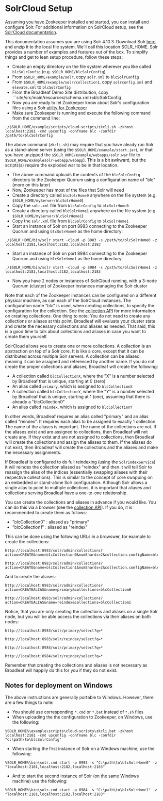 # SolrCloud Setup

Assuming you have Zookeeper installed and started, you can install and configure Solr.  For additional information on SolrCloud setup, see the [SolrCloud documentation](https://cwiki.apache.org/confluence/display/solr/SolrCloud).

This documentation assumes you are using Solr 4.10.3. Download Solr [here](http://lucene.apache.org/solr/downloads.html) and unzip it to the local file system.  We'll call this location SOLR_HOME.  Solr provides a number of examples and features out of the box.  To simplify things and get to lean setup procedure, follow these steps:

- Create an empty directory on the file system wherever you like called `blcSolrConfig` (e.g. `$SOLR_HOME/blcSolrConfig`)
- From `$SOLR_HOME/example/solr`, copy `solr.xml` to `blcSolrConfig`
- From `$SOLR_HOME/example/solr/collection1`, copy `solrconfig.xml` and `elevate.xml` to `blcSolrConfig`
- From the Broadleaf Demo Site distribution, copy ```site/src/main/resources/schema.xml` to `blcSolrConfig`
- Now you are ready to let Zookeeper know about Solr's configuration files using a Solr [utility for Zookeeper](https://cwiki.apache.org/confluence/display/solr/Command+Line+Utilities)
- Make sure Zookeeper is running and execute the following command from the command line: 

```
./$SOLR_HOME/example/scripts/cloud-scripts/zkcli.sh -zkhost localhost:2181 -cmd upconfig -confname blc -confdir /path/to/blcSolrConfig
```

The above command (`zkcli.sh`) may require that you have aleady run Solr as a stand-alone server (using the `$SOLR_HOME/example/start.jar`), or that you have unzipped the `$SOLR_HOME/example/webapps/solr.war` file to `$SOLR_HOME/examplesolr-webapp/webapp`).  This is a bit awkward, but the scripts(s) require the exploded war to be in that location.

- The above command uploads the contents of the `blcSolrConfig` directory to the Zookeeper Quorum using a configuration name of "blc" (more on this later)
- Now, Zookeeper has most of the files that Solr will need
- Create a directory called `blcSolrHome0` anywhere on the file system (e.g. `$SOLR_HOME/myServer/blcSolrHome0`)
- Copy the ```solr.xml``` file from `blcSolrConfig` to `blcSolrHome0`
- Create a directory called `blcSolrHome1` anywhere on the file system (e.g. `$SOLR_HOME/myServer/blcSolrHome1`)
- Copy the `solr.xml` file from `blcSolrConfig` to `blcSolrHome1`
- Start an instance of Solr on port 8983 connecting to the Zookeeper Quorum and using `blcSolrHome0` as the home directory: 

```
./$SOLR_HOME/bin/solr start -cloud -p 8983 -s /path/to/blcSolrHome0 -z localhost:2181,localhost:2182,localhost:2183
```


- Start an instance of Solr on port 8984 connecting to the Zookeeper Quorum and using `blcSolrHome1` as the home directory: 

```
./$SOLR_HOME/bin/solr start -cloud -p 8984 -s /path/to/blcSolrHome1 -z localhost:2181,localhost:2182,localhost:2183
```

- Now you have 2 nodes or instances of SolrCloud running, with a 3-node Quorum (cluster) of Zookeeper instances managing the Solr cluster

Note that each of the Zookeeper instances can be configured on a different physical machine, as can each of the SolrCloud instances.  The configuration name "blc" is used, when creating collections, to specify the configuration for the collection.  See the [collection API](https://cwiki.apache.org/confluence/display/solr/Collections+API) for more information on creating collections.  One thing to note: You do not need to create any collections or aliases at this point.  Broadleaf will evaluate your cluster state and create the necessary collections and aliases as needed.  That said, this is a good time to talk about collections and aliases in case you want to create them yourself.

SolrCloud allows you to create one or more collections.  A collection is an abstraction on top of a Solr core. It is like a core, except that it can be distributed across multiple Solr servers.  A collection can be aliased, meaning it can be assigned and referenced by another name.  If you do not create the proper collections and aliases, Broadleaf will create the following:

- A collection called `blcCollectionX`, where the "X" is a number selected by Broadleaf that is unique, starting at 0 (zero)
- An alias called `primary`, which is assigned to `blcCollectionX`
- A collection called `blcCollectionY`, where the "Y" is a number selected by Broadleaf that is unique, starting at 1 (one), assuming that there is already a "blcCollection0"
- An alias called `reindex`, which is assigned to `blcCollectionY`

In other words, Broadleaf requires an alias called "primary" and an alias called "reindex".  It requires each alias to be assigned to exactly 1 collection.  The name of the aliases is important.  The name of the collections are not.  If the aliases exist and are assigned to collections, then Broadleaf will not create any.  If they exist and are not assigned to collections, then Broadleaf will create the collections and assign the aliases to them.  If the aliases do not exist, then Broadleaf will create the collections and the aliases and make the necessary assignments.

If Broadleaf is configured to do full reindexing (using the `SolrIndexService`) it will reindex the collection aliased as "reindex" and then it will tell Solr to reassign the alias of the indices (essentially swapping aliases with their respective collections).  This is similar to the concept of core swapping on an embedded or stand-alone Solr configuration. Although Solr allows a single alias to point to multiple collections, it is important that aliases and collections serving Broadleaf have a one-to-one relationship.

You can create the collections and aliases in advance if you would like.  You can do this via a browser (see the [collection API](https://cwiki.apache.org/confluence/display/solr/Collections+API)).  If you do, it is recommended to create them as follows:

- "blcCollection0" : aliased as "primary"
- "blcCollection1" : aliased as "reindex"

This can be done using the following URLs in a browswer, for example to create the collections:

```
http://localhost:8983/solr/admin/collections?action=CREATE&name=blcCollection0&numShards=2&collection.configName=blc
```

```
http://localhost:8983/solr/admin/collections?action=CREATE&name=blcCollection1&numShards=2&collection.configName=blc
```

And to create the aliases:

```
http://localhost:8983/solr/admin/collections?action=CREATEALIAS&name=primary&collections=blcCollection0
```

```
http://localhost:8983/solr/admin/collections?action=CREATEALIAS&name=reindex&collections=blcCollection1
```

Notice, that you are only creating the collections and aliases on a single Solr node, but you will be able access the collections via their aliases on both nodes:

```
http://localhost:8983/solr/primary/select?q=*
```

```
http://localhost:8983/solr/reindex/select?q=*
```

```
http://localhost:8984/solr/primary/select?q=*
```

```
http://localhost:8984/solr/reindex/select?q=*
```

Remember that creating the collections and aliases is not necessary as Broadleaf will happily do this for you if they do not exist.


## Notes for deployment on Windows

The above instructions are generally portable to Windows.  However, there are a few things to note:

- You should use corresponding `*.cmd` or `*.bat` instead of `*.sh` files
- When uploading the the configuration to Zookeeper, on Windows, use the following:

```
%SOLR_HOME%\example\scripts\cloud-scripts\zkcli.bat -zkhost localhost:2181 -cmd upconfig -confname blc -confdir "C:\path\to\blcSolrConfig"
```

- When starting the first instance of Solr on a Windows machine, use the following:
 
```
%SOLR_HOME%\bin\solr.cmd start -p 8983 -s "C:\path\to\blcSolrHome0" -z "localhost:2181,localhost:2182,localhost:2183"
```

- And to start the second instance of Solr (on the same Windows machine) use the following:

```
%SOLR_HOME%\bin\solr.cmd start -p 8984 -s "C:\path\to\blcSolrHome1" -z "localhost:2181,localhost:2182,localhost:2183"
```
